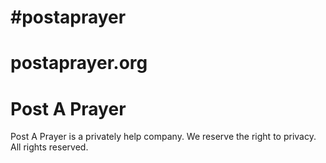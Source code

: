 # #postaprayer
# postaprayer.org
# Post A Prayer
Post A Prayer is a privately help company. We reserve the right to privacy. All rights reserved.
